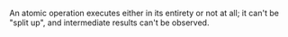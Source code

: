 An atomic operation executes either in its entirety or not at all; it can't be "split up", and intermediate results can't be observed.